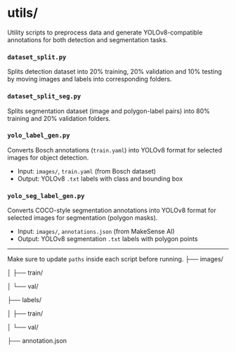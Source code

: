 # utils/

Utility scripts to preprocess data and generate YOLOv8-compatible annotations for both detection and segmentation tasks.

### `dataset_split.py`
Splits detection dataset into 20% training, 20% validation and 10% testing by moving images and labels into corresponding folders.

### `dataset_split_seg.py`
Splits segmentation dataset (image and polygon-label pairs) into 80% training and 20% validation folders.

### `yolo_label_gen.py`
Converts Bosch annotations (`train.yaml`) into YOLOv8 format for selected images for object detection.
- Input: `images/`, `train.yaml` (from Bosch dataset)
- Output: YOLOv8 `.txt` labels with class and bounding box

### `yolo_seg_label_gen.py`
Converts COCO-style segmentation annotations into YOLOv8 format for selected images for segmentation (polygon masks).
- Input: `images/`, `annotations.json` (from MakeSense AI)
- Output: YOLOv8 segmentation `.txt` labels with polygon points

---

Make sure to update `paths` inside each script before running. 
├── images/

│ ├── train/

│ └── val/

├── labels/

│ ├── train/

│ └── val/

├── annotation.json
